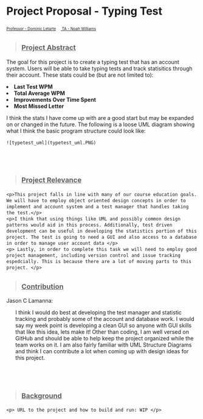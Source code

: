 <h1>Project Proposal - Typing Test </h1>
<p><font size =1><ins>Professor - Dominic Letarte</ins>
&emsp;<ins>  TA - Noah Williams</ins> </font></p>

><h2><font size =4><strong><ins>Project Abstract </ins></strong></font></h2>

   <p>The goal for this project is to create a typing test that has an account system. Users will be able to take typing tests and track statisitics through their account. These stats could be (but are not limited to):</p>
  
   <li><strong>Last Test WPM</strong></li>
   <li><strong>Total Average WPM</strong></li>
   <li><strong>Improvements Over Time Spent</strong></li>
   <li><strong>Most Missed Letter</strong></li>
  
   <p>I think the stats I have come up with are a good start but may be expanded on or changed in the future. The following is a loose UML diagram showing what I think the basic program structure could look like:
   
	![typetest_uml](typetest_uml.PNG)

   <br></br>
><h2><font size =4><strong><ins>Project Relevance</ins></strong></font></h2>
	<p>This project falls in line with many of our course education goals. We will have to employ object oriented design concepts in order to implement and account system and a test manager that handles taking the test.</p>
	<p>I think that using things like UML and possibly common design patterns would aid in this process. Additionally, test driven development can be useful in developing the statistics portion of this project. The test is going to need a GUI and also access to a database in order to manage user account data </p>
	<p> Lastly, in order to complete this task we will need to employ good project management, including version control and issue tracking espedcially. This is because there are a lot of moving parts to this project. </p>
	


><h2><font size =4><strong><ins>Contribution</ins></strong></font></h2>
   
   <p>Jason C Lamanna:</p>
    <ul>I think I would do best at developing the test manager and statistic tracking and probably some of the account and database work. I would say my week point is developing a clean GUI so anyone with GUI skills that like this idea, lets make it! Other than coding, I am well versed on GitHub and should be able to help keep the project organized while the team works on it. I am also fairly familiar with UML Structure Diagrams and think I can contribute a lot when coming up with design ideas for this project.</ul>
     
   <br></br>
   
><h2><font size =4><strong><ins>Background </ins></strong></font></h2>
	<p> URL to the project and how to build and run: WIP </p>

   <br></br>